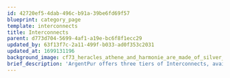 ```yaml
---
id: 42720ef5-4dab-496c-b91a-39be6fd69f57
blueprint: category_page
template: interconnects
title: Interconnects
parent: d773d704-5699-4af1-a19e-bc6f8f1ecc29
updated_by: 63f13f7c-2a11-499f-b033-ad0f353c2031
updated_at: 1699131196
background_image: cf73_heracles_athene_and_harmonie_are_made_of_silver_metal_show_583295f2-b2fa-4f8b-8966-f48877eb394d.jpg
brief_description: 'ArgentPur offers three tiers of Interconnects, available both single ended (RCA) and balanced (XLR).'
---
```

